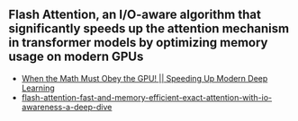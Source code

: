 ## Flash Attention, an I/O-aware algorithm that significantly speeds up the attention mechanism in transformer models by optimizing memory usage on modern GPUs


- [When the Math Must Obey the GPU! || Speeding Up Modern Deep Learning](https://www.youtube.com/watch?v=3YZ6r-0Cw5k)
- [flash-attention-fast-and-memory-efficient-exact-attention-with-io-awareness-a-deep-dive](https://www.google.com/url?sa=t&source=web&rct=j&opi=89978449&url=https://towardsdatascience.com/flash-attention-fast-and-memory-efficient-exact-attention-with-io-awareness-a-deep-dive-724af489997b/&ved=2ahUKEwjNgMPlud2OAxUUdvUHHY6JHmsQFnoECDAQAQ&usg=AOvVaw2Z_ljeN4zqUfeYtStliiG8)